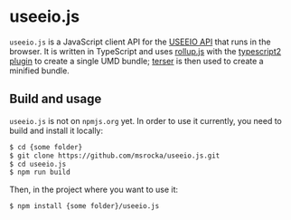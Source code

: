 # useeio.js
`useeio.js` is a JavaScript client API for the [USEEIO
API](https://github.com/USEPA/USEEIO_API) that runs in the browser. It is
written in TypeScript and uses [rollup.js](https://rollupjs.org) with the
[typescript2 plugin](https://www.npmjs.com/package/rollup-plugin-typescript2)
to create a single UMD bundle; [terser](https://terser.org/) is then used
to create a minified bundle.

## Build and usage
`useeio.js` is not on `npmjs.org` yet. In order to use it currently, you need
to build and install it locally:

```bash
$ cd {some folder}
$ git clone https://github.com/msrocka/useeio.js.git
$ cd useeio.js
$ npm run build
```

Then, in the project where you want to use it:

```
$ npm install {some folder}/useeio.js
```
